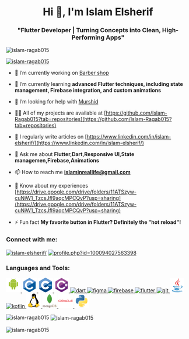 <h1 align="center">Hi 👋, I'm Islam Elsherif</h1>
<h3 align="center">"Flutter Developer | Turning Concepts into Clean, High-Performing Apps"</h3>

<p align="left"> <img src="https://komarev.com/ghpvc/?username=islam-ragab015&label=Profile%20views&color=0e75b6&style=flat" alt="islam-ragab015" /> </p>

<p align="left"> <a href="https://github.com/ryo-ma/github-profile-trophy"><img src="https://github-profile-trophy.vercel.app/?username=islam-ragab015" alt="islam-ragab015" /></a> </p>

- 🔭 I’m currently working on [Barber shop](https://github.com/MohameHassan139/barber)

- 🌱 I’m currently learning **advanced Flutter techniques, including state management, Firebase integration, and custom animations**

- 🤝 I’m looking for help with [Murshid](https://github.com/Islam-Ragab015/murshid)

- 👨‍💻 All of my projects are available at [https://github.com/Islam-Ragab015?tab=repositories](https://github.com/Islam-Ragab015?tab=repositories)

- 📝 I regularly write articles on [https://www.linkedin.com/in/islam-elsherif/](https://www.linkedin.com/in/islam-elsherif/)

- 💬 Ask me about **Flutter,Dart,Responsive UI,State managemen,Firebase,Animations**

- 📫 How to reach me **islaminreallife@gmail.com**

- 📄 Know about my experiences [https://drive.google.com/drive/folders/11ATSzyw-cuNiW1_TzcsJfl9aqcMPCQvP?usp=sharing](https://drive.google.com/drive/folders/11ATSzyw-cuNiW1_TzcsJfl9aqcMPCQvP?usp=sharing)

- ⚡ Fun fact **My favorite button in Flutter? Definitely the "hot reload"!**

<h3 align="left">Connect with me:</h3>
<p align="left">
<a href="https://linkedin.com/in/islam-elsherif/" target="blank"><img align="center" src="https://raw.githubusercontent.com/rahuldkjain/github-profile-readme-generator/master/src/images/icons/Social/linked-in-alt.svg" alt="islam-elsherif/" height="30" width="40" /></a>
<a href="https://fb.com/profile.php?id=100094027563398" target="blank"><img align="center" src="https://raw.githubusercontent.com/rahuldkjain/github-profile-readme-generator/master/src/images/icons/Social/facebook.svg" alt="profile.php?id=100094027563398" height="30" width="40" /></a>
</p>

<h3 align="left">Languages and Tools:</h3>
<p align="left"> <a href="https://developer.android.com" target="_blank" rel="noreferrer"> <img src="https://raw.githubusercontent.com/devicons/devicon/master/icons/android/android-original-wordmark.svg" alt="android" width="40" height="40"/> </a> <a href="https://www.cprogramming.com/" target="_blank" rel="noreferrer"> <img src="https://raw.githubusercontent.com/devicons/devicon/master/icons/c/c-original.svg" alt="c" width="40" height="40"/> </a> <a href="https://www.w3schools.com/cpp/" target="_blank" rel="noreferrer"> <img src="https://raw.githubusercontent.com/devicons/devicon/master/icons/cplusplus/cplusplus-original.svg" alt="cplusplus" width="40" height="40"/> </a> <a href="https://www.w3schools.com/cs/" target="_blank" rel="noreferrer"> <img src="https://raw.githubusercontent.com/devicons/devicon/master/icons/csharp/csharp-original.svg" alt="csharp" width="40" height="40"/> </a> <a href="https://dart.dev" target="_blank" rel="noreferrer"> <img src="https://www.vectorlogo.zone/logos/dartlang/dartlang-icon.svg" alt="dart" width="40" height="40"/> </a> <a href="https://www.figma.com/" target="_blank" rel="noreferrer"> <img src="https://www.vectorlogo.zone/logos/figma/figma-icon.svg" alt="figma" width="40" height="40"/> </a> <a href="https://firebase.google.com/" target="_blank" rel="noreferrer"> <img src="https://www.vectorlogo.zone/logos/firebase/firebase-icon.svg" alt="firebase" width="40" height="40"/> </a> <a href="https://flutter.dev" target="_blank" rel="noreferrer"> <img src="https://www.vectorlogo.zone/logos/flutterio/flutterio-icon.svg" alt="flutter" width="40" height="40"/> </a> <a href="https://git-scm.com/" target="_blank" rel="noreferrer"> <img src="https://www.vectorlogo.zone/logos/git-scm/git-scm-icon.svg" alt="git" width="40" height="40"/> </a> <a href="https://www.java.com" target="_blank" rel="noreferrer"> <img src="https://raw.githubusercontent.com/devicons/devicon/master/icons/java/java-original.svg" alt="java" width="40" height="40"/> </a> <a href="https://kotlinlang.org" target="_blank" rel="noreferrer"> <img src="https://www.vectorlogo.zone/logos/kotlinlang/kotlinlang-icon.svg" alt="kotlin" width="40" height="40"/> </a> <a href="https://www.linux.org/" target="_blank" rel="noreferrer"> <img src="https://raw.githubusercontent.com/devicons/devicon/master/icons/linux/linux-original.svg" alt="linux" width="40" height="40"/> </a> <a href="https://www.mongodb.com/" target="_blank" rel="noreferrer"> <img src="https://raw.githubusercontent.com/devicons/devicon/master/icons/mongodb/mongodb-original-wordmark.svg" alt="mongodb" width="40" height="40"/> </a> <a href="https://www.oracle.com/" target="_blank" rel="noreferrer"> <img src="https://raw.githubusercontent.com/devicons/devicon/master/icons/oracle/oracle-original.svg" alt="oracle" width="40" height="40"/> </a> <a href="https://www.python.org" target="_blank" rel="noreferrer"> <img src="https://raw.githubusercontent.com/devicons/devicon/master/icons/python/python-original.svg" alt="python" width="40" height="40"/> </a> </p>

<p><img align="left" src="https://github-readme-stats.vercel.app/api/top-langs?username=islam-ragab015&show_icons=true&locale=en&layout=compact" alt="islam-ragab015" /></p>

<p>&nbsp;<img align="center" src="https://github-readme-stats.vercel.app/api?username=islam-ragab015&show_icons=true&locale=en" alt="islam-ragab015" /></p>

<p><img align="center" src="https://github-readme-streak-stats.herokuapp.com/?user=islam-ragab015&" alt="islam-ragab015" /></p>
